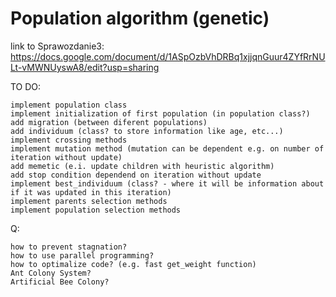 # Population algorithm (genetic)
link to Sprawozdanie3: https://docs.google.com/document/d/1ASpOzbVhDRBq1xjjqnGuur4ZYfRrNULt-vMWNUyswA8/edit?usp=sharing

TO DO:

    implement population class
    implement initialization of first population (in population class?)
    add migration (between diferent populations)
    add individuum (class? to store information like age, etc...)
    implement crossing methods
    implement mutation method (mutation can be dependent e.g. on number of iteration without update)
    add memetic (e.i. update children with heuristic algorithm)
    add stop condition dependend on iteration without update
    implement best_individuum (class? - where it will be information about if it was updated in this iteration)
    implement parents selection methods
    implement population selection methods

Q:

    how to prevent stagnation?
    how to use parallel programming?
    how to optimalize code? (e.g. fast get_weight function)
    Ant Colony System?
    Artificial Bee Colony?
